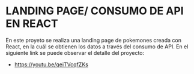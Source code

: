 # LANDING PAGE/ CONSUMO DE API EN REACT

En este proyeto se realiza una landing page de pokemones creada con React, en la cuál se obtienen los datos a través del consumo de API.
En el siguiente link se puede observar el detalle del proyecto: 
- https://youtu.be/qeiTVcqfZKs

